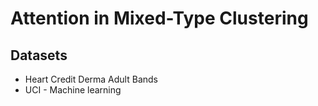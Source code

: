 # Attention in Mixed-Type Clustering

## Datasets
- Heart Credit Derma Adult Bands
- UCI - Machine learning